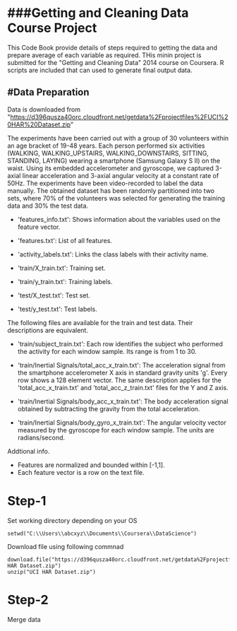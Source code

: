 ###Getting and Cleaning Data Course Project
==============================================
This Code Book provide details of steps required to getting the data and prepare average of each variable as required.
THis minin project is submitted for the "Getting and Cleaning Data" 2014 course  on Coursera. 
R scripts are included that can used to generate final output data.

#Data Preparation
----------------
Data is downloaded from "https://d396qusza40orc.cloudfront.net/getdata%2Fprojectfiles%2FUCI%20HAR%20Dataset.zip"


The experiments have been carried out with a group of 30 volunteers within an age bracket of 19-48 years. 
Each person performed six activities (WALKING, WALKING_UPSTAIRS, WALKING_DOWNSTAIRS, SITTING, STANDING, LAYING) wearing a smartphone (Samsung Galaxy S II) on the waist. 
Using its embedded accelerometer and gyroscope, we captured 3-axial linear acceleration and 3-axial angular velocity at a constant rate of 50Hz.
The experiments have been video-recorded to label the data manually. 
The obtained dataset has been randomly partitioned into two sets, where 70% of the volunteers was selected for generating the training data and 30% the test data.


- 'features_info.txt': Shows information about the variables used on the feature vector.

- 'features.txt': List of all features.

- 'activity_labels.txt': Links the class labels with their activity name.

- 'train/X_train.txt': Training set.

- 'train/y_train.txt': Training labels.

- 'test/X_test.txt': Test set.

- 'test/y_test.txt': Test labels.


The following files are available for the train and test data. Their descriptions are equivalent. 

- 'train/subject_train.txt': Each row identifies the subject who performed the activity for each window sample. Its range is from 1 to 30. 

- 'train/Inertial Signals/total_acc_x_train.txt': The acceleration signal from the smartphone accelerometer X axis in standard gravity units 'g'. Every row shows a 128 element vector. The same description applies for the 'total_acc_x_train.txt' and 'total_acc_z_train.txt' files for the Y and Z axis. 

- 'train/Inertial Signals/body_acc_x_train.txt': The body acceleration signal obtained by subtracting the gravity from the total acceleration. 

- 'train/Inertial Signals/body_gyro_x_train.txt': The angular velocity vector measured by the gyroscope for each window sample. The units are radians/second. 

Addtional info.

- Features are normalized and bounded within [-1,1].
- Each feature vector is a row on the text file.

Step-1
======
Set working directory depending on your OS
```{r}
setwd("C:\\Users\\abcxyz\\Documents\\Coursera\\DataScience")
```
 Download file using following commnad
 ```{r}
download.file("https://d396qusza40orc.cloudfront.net/getdata%2Fprojectfiles%2FUCI%20HAR%20Dataset.zip","UCI HAR Dataset.zip")
unzip("UCI HAR Dataset.zip")
```

Step-2
======
Merge data


